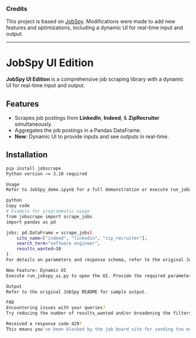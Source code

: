 ### Credits

This project is based on [JobSpy](https://github.com/original-author/original-project). Modifications were made to add new features and optimizations, including a dynamic UI for real-time input and output.

---

# JobSpy UI Edition

**JobSpy UI Edition** is a comprehensive job scraping library with a dynamic UI for real-time input and output.

## Features

- Scrapes job postings from **LinkedIn**, **Indeed**, & **ZipRecruiter** simultaneously.
- Aggregates the job postings in a Pandas DataFrame.
- **New**: Dynamic UI to provide inputs and see outputs in real-time.

## Installation

```bash
pip install jobscrape
Python version >= 3.10 required

Usage
Refer to JobSpy_demo.ipynb for a full demonstration or execute run_jobspy_ui.py for the UI version.

python
Copy code
# Example for programmatic usage
from jobscrape import scrape_jobs
import pandas as pd

jobs: pd.DataFrame = scrape_jobs(
    site_name=["indeed", "linkedin", "zip_recruiter"],
    search_term="software engineer",
    results_wanted=10
)
For details on parameters and response schema, refer to the original JobSpy README.

New Feature: Dynamic UI
Execute run_jobspy_ui.py to open the UI. Provide the required parameters in the input fields and click 'Scrape Jobs' to get real-time output in a dynamically generated table.

Output
Refer to the original JobSpy README for sample output.

FAQ
Encountering issues with your queries?
Try reducing the number of results_wanted and/or broadening the filters. If problems persist, please submit an issue.

Received a response code 429?
This means you've been blocked by the job board site for sending too many requests. Consider waiting a few seconds, or try using a VPN. Proxy support coming soon.